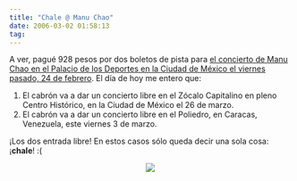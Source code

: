 ```yaml
---
title: "Chale @ Manu Chao"
date: 2006-03-02 01:58:13
tag: 
---
```

<p>A ver, pagué 928 pesos por dos boletos de pista para <a target="_blank" href="http://www.damog.net/?p=466">el concierto de Manu Chao en el Palacio de los Deportes en la Ciudad de México el viernes pasado, 24 de febrero</a>. El día de hoy me entero que:
</p>
<ol>
<li>El cabrón va a dar un concierto libre en el Zócalo Capitalino en pleno Centro Histórico, en la Ciudad de México el 26 de marzo.</li>
<li>El cabrón va a dar un concierto libre en el Poliedro, en Caracas, Venezuela, este viernes 3 de marzo.</li>
</ol>
<p>
¡Los dos entrada libre! En estos casos sólo queda decir una sola cosa: ¡<strong>chale</strong>! :(
</p>
<p align="center"><img src="http://photos1.blogger.com/blogger/2767/235/400/CartelManuChau.jpg"/></p>
